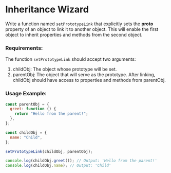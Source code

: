 # Inheritance Wizard

Write a function named `setPrototypeLink` that explicitly sets the **proto** property of an object to link it to another object. This will enable the first object to inherit properties and methods from the second object.

### Requirements:

The function `setPrototypeLink` should accept two arguments:

1. childObj: The object whose prototype will be set.
2. parentObj: The object that will serve as the prototype.
   After linking, childObj should have access to properties and methods from parentObj.

### Usage Example:

```js
const parentObj = {
  greet: function () {
    return "Hello from the parent!";
  },
};

const childObj = {
  name: "Child",
};

setPrototypeLink(childObj, parentObj);

console.log(childObj.greet()); // Output: 'Hello from the parent!'
console.log(childObj.name); // Output: 'Child'
```
